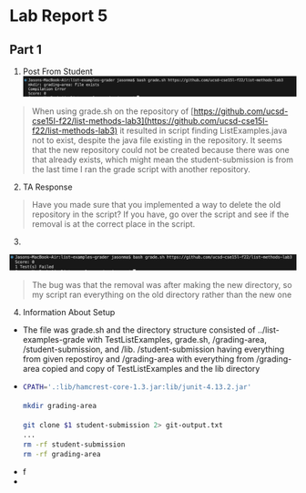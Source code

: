 # Lab Report 5  
## Part 1  
1) Post From Student
  ![Symptom](symptom.png)
>When using grade.sh on the repository of [https://github.com/ucsd-cse15l-f22/list-methods-lab3](https://github.com/ucsd-cse15l-f22/list-methods-lab3) it resulted in script finding ListExamples.java not to exist, despite the java file existing in the repository. 
>It seems that the new repository could not be created because there was one that already exists, which might mean the student-submission is from the last time I ran the grade script with another repository. 
2) TA Response
>Have you made sure that you implemented a way to delete the old repository in the script? If you have, go over the script and see if the removal is at the correct place in the script. 
3)
![BugFixed](fixed.png)
>The bug was that the removal was after making the new directory, so my script ran everything on the old directory rather than the new one 
4) Information About Setup
- The file was grade.sh and the directory structure consisted of ../list-examples-grade with TestListExamples, grade.sh, /grading-area, /student-submission, and /lib. /student-submission having everything from given repostiroy and /grading-area with everything from /grading-area copied and copy of TestListExamples and the lib directory
- ``` grade.sh
  CPATH='.:lib/hamcrest-core-1.3.jar:lib/junit-4.13.2.jar'

  mkdir grading-area

  git clone $1 student-submission 2> git-output.txt
  ... 
  rm -rf student-submission
  rm -rf grading-area
  ```
- f
- 
